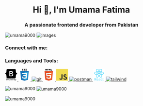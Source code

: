 <h1 align="center">Hi 👋, I'm Umama Fatima</h1>
<h3 align="center">A passionate frontend developer from Pakistan</h3>
   <img align="right" alt="images" width="400" src="https://www.google.com/url?sa=i&url=https%3A%2F%2Fgithub.com%2Frudrabarad%2FGifs&psig=AOvVaw1z9a_ozwXe_pAfc1XcMjjz&ust=1693850339141000&source=images&cd=vfe&opi=89978449&ved=0CBAQjRxqFwoTCNCV79jdjYEDFQAAAAAdAAAAABB1">
<p align="left"> <img src="https://komarev.com/ghpvc/?username=umama9000&label=Profile%20views&color=0e75b6&style=flat" alt="umama9000" /> </p>

<h3 align="left">Connect with me:</h3>
<p align="left">
</p>

<h3 align="left">Languages and Tools:</h3>
<p align="left"> <a href="https://getbootstrap.com" target="_blank" rel="noreferrer"> <img src="https://raw.githubusercontent.com/devicons/devicon/master/icons/bootstrap/bootstrap-plain-wordmark.svg" alt="bootstrap" width="40" height="40"/> </a> <a href="https://www.w3schools.com/css/" target="_blank" rel="noreferrer"> <img src="https://raw.githubusercontent.com/devicons/devicon/master/icons/css3/css3-original-wordmark.svg" alt="css3" width="40" height="40"/> </a> <a href="https://git-scm.com/" target="_blank" rel="noreferrer"> <img src="https://www.vectorlogo.zone/logos/git-scm/git-scm-icon.svg" alt="git" width="40" height="40"/> </a> <a href="https://www.w3.org/html/" target="_blank" rel="noreferrer"> <img src="https://raw.githubusercontent.com/devicons/devicon/master/icons/html5/html5-original-wordmark.svg" alt="html5" width="40" height="40"/> </a> <a href="https://developer.mozilla.org/en-US/docs/Web/JavaScript" target="_blank" rel="noreferrer"> <img src="https://raw.githubusercontent.com/devicons/devicon/master/icons/javascript/javascript-original.svg" alt="javascript" width="40" height="40"/> </a> <a href="https://postman.com" target="_blank" rel="noreferrer"> <img src="https://www.vectorlogo.zone/logos/getpostman/getpostman-icon.svg" alt="postman" width="40" height="40"/> </a> <a href="https://reactjs.org/" target="_blank" rel="noreferrer"> <img src="https://raw.githubusercontent.com/devicons/devicon/master/icons/react/react-original-wordmark.svg" alt="react" width="40" height="40"/> </a> <a href="https://tailwindcss.com/" target="_blank" rel="noreferrer"> <img src="https://www.vectorlogo.zone/logos/tailwindcss/tailwindcss-icon.svg" alt="tailwind" width="40" height="40"/> </a> </p>

<p><img align="left" src="https://github-readme-stats.vercel.app/api/top-langs?username=umama9000&show_icons=true&locale=en&layout=compact" alt="umama9000" /></p>

<p>&nbsp;<img align="center" src="https://github-readme-stats.vercel.app/api?username=umama9000&show_icons=true&locale=en" alt="umama9000" /></p>

<p><img align="center" src="https://github-readme-streak-stats.herokuapp.com/?user=umama9000&" alt="umama9000" /></p>

